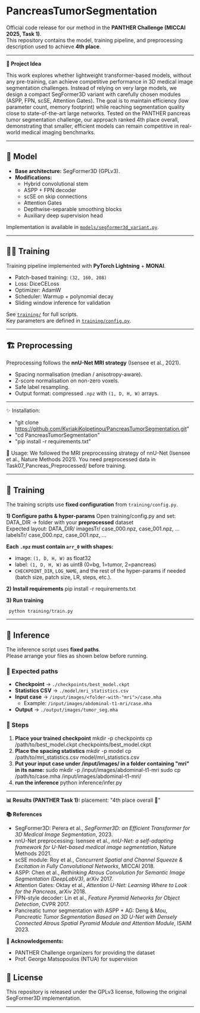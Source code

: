 # PancreasTumorSegmentation

Official code release for our method in the **PANTHER Challenge (MICCAI 2025, Task 1)**.  
This repository contains the model, training pipeline, and preprocessing description used to achieve **4th place**.

---

**🧠 Project Idea**

This work explores whether lightweight transformer-based models, without any pre-training, can achieve competitive performance in 3D medical image segmentation challenges.
Instead of relying on very large models, we design a compact SegFormer3D variant with carefully chosen modules (ASPP, FPN, scSE, Attention Gates).
The goal is to maintain efficiency (low parameter count, memory footprint) while reaching segmentation quality close to state-of-the-art large networks.
Tested on the PANTHER pancreas tumor segmentation challenge, our approach ranked 4th place overall, demonstrating that smaller, efficient models can remain competitive in real-world medical imaging benchmarks.

---
## 🔬 Model

- **Base architecture:** SegFormer3D (GPLv3).  
- **Modifications:**  
  - Hybrid convolutional stem  
  - ASPP + FPN decoder  
  - scSE on skip connections  
  - Attention Gates  
  - Depthwise-separable smoothing blocks  
  - Auxiliary deep supervision head  

Implementation is available in [`models/segformer3d_variant.py`](models/segformer3d_variant.py).

---

## 🧑‍💻 Training

Training pipeline implemented with **PyTorch Lightning** + **MONAI**.

- Patch-based training: `(32, 160, 208)`  
- Loss: DiceCELoss  
- Optimizer: AdamW  
- Scheduler: Warmup + polynomial decay  
- Sliding window inference for validation  

See [`training/`](training/) for full scripts.  
Key parameters are defined in [`training/config.py`](training/config.py).

---

## 🏗 Preprocessing

Preprocessing follows the **nnU-Net MRI strategy** (Isensee et al., 2021).    
- Spacing normalisation (median / anisotropy-aware).  
- Z-score normalisation on non-zero voxels.  
- Safe label resampling.  
- Output format: compressed `.npz` with `(1, D, H, W)` arrays.

---

✨ Installation:
  - "git clone https://github.com/KyriakiKolpetinou/PancreasTumorSegmentation.git"
  - "cd PancreasTumorSegmentation"
  - "pip install -r requirements.txt"

🚀 Usage:
  We followed the MRI preprocessing strategy of nnU-Net (Isensee et al., Nature Methods 2021).
  You need preprocessed data in Task07_Pancreas_Preprocessed/ before training.

---
  
## 🧪 Training

The training scripts use **fixed configuration** from `training/config.py`.

**1) Configure paths & hyper-params**
    Open training/config.py and set:
    DATA_DIR → folder with your **preprocessed** dataset  
    Expected layout: 
    DATA_DIR/
    imagesTr/ case_000.npz, case_001.npz, ...
    labelsTr/ case_000.npz, case_001.npz, ...

**Each `.npz` must contain `arr_0` with shapes:**

- image: `(1, D, H, W)` as float32 
- label: `(1, D, H, W)` as uint8 (0=bg, 1=tumor, 2=pancreas)
- `CHECKPOINT_DIR`, `LOG_NAME`, and the rest of the hyper-params if needed  
(batch size, patch size, LR, steps, etc.).

**2) Install requirements**
pip install -r requirements.txt

**3) Run training**

     python training/train.py
---
    
## 🚀 Inference

The inference script uses **fixed paths**.  
Please arrange your files as shown below before running.

### 📂 Expected paths
- **Checkpoint** → `./checkpoints/best_model.ckpt`  
- **Statistics CSV** → `./model/mri_statistics.csv`  
- **Input case** → `/input/images/<folder-with-"mri">/case.mha`  
  - Example: `/input/images/abdominal-t1-mri/case.mha`  
- **Output** → `./output/images/tumor_seg.mha`

### 📝 Steps

1. **Place your trained checkpoint**
   mkdir -p checkpoints
   cp /path/to/best_model.ckpt checkpoints/best_model.ckpt
2. **Place the spacing statistics**
   mkdir -p model
   cp /path/to/mri_statistics.csv model/mri_statistics.csv
3. **Put your input case under /input/images/ in a folder containing "mri" in its name:**
   sudo mkdir -p /input/images/abdominal-t1-mri
   sudo cp /path/to/case.mha /input/images/abdominal-t1-mri/
4. **run the inference**
   python inference/infer.py
---

**📊 Results (PANTHER Task 1):**
  placement: "4th place overall 🏅"

**📚 References**

- SegFormer3D: Perera et al., *SegFormer3D: an Efficient Transformer for 3D Medical Image Segmentation*, 2023.  
- nnU-Net preprocessing: Isensee et al., *nnU-Net: a self-adapting framework for U-Net-based medical image segmentation*, Nature Methods 2021.  
- scSE module: Roy et al., *Concurrent Spatial and Channel Squeeze & Excitation in Fully Convolutional Networks*, MICCAI 2018.  
- ASPP: Chen et al., *Rethinking Atrous Convolution for Semantic Image Segmentation (DeepLabV3)*, arXiv 2017.  
- Attention Gates: Oktay et al., *Attention U-Net: Learning Where to Look for the Pancreas*, arXiv 2018.  
- FPN-style decoder: Lin et al., *Feature Pyramid Networks for Object Detection*, CVPR 2017.  
- Pancreatic tumor segmentation with ASPP + AG: Deng & Mou, *Pancreatic Tumor Segmentation Based on 3D U-Net with Densely Connected Atrous Spatial Pyramid Module and Attention Module*, ISAIM 2023.  


**🙏 Acknowledgements:**
  - PANTHER Challenge organizers for providing the dataset
  - Prof. George Matsopoulos (NTUA) for supervision
    

## 📄 License
This repository is released under the GPLv3 license, following the original SegFormer3D implementation.

---
